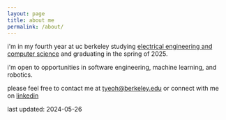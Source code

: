 ```yaml
---
layout: page
title: about me
permalink: /about/
---
```


i'm in my fourth year at uc berkeley studying [electrical engineering and computer science](https://eecs.berkeley.edu/) and graduating in the spring of 2025.

i'm open to opportunities in software engineering, machine learning, and robotics.

please feel free to contact me at tyeoh@berkeley.edu or connect with me on [linkedin](https://www.linkedin.com/in/yeoh)

last updated: 2024-05-26